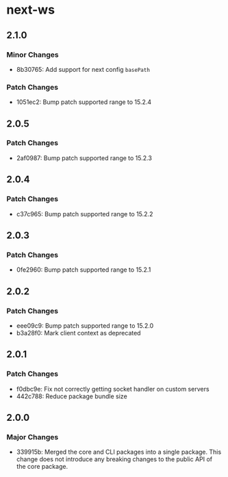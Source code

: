 # next-ws

## 2.1.0

### Minor Changes

- 8b30765: Add support for next config `basePath`

### Patch Changes

- 1051ec2: Bump patch supported range to 15.2.4

## 2.0.5

### Patch Changes

- 2af0987: Bump patch supported range to 15.2.3

## 2.0.4

### Patch Changes

- c37c965: Bump patch supported range to 15.2.2

## 2.0.3

### Patch Changes

- 0fe2960: Bump patch supported range to 15.2.1

## 2.0.2

### Patch Changes

- eee09c9: Bump patch supported range to 15.2.0
- b3a28f0: Mark client context as deprecated

## 2.0.1

### Patch Changes

- f0dbc9e: Fix not correctly getting socket handler on custom servers
- 442c788: Reduce package bundle size

## 2.0.0

### Major Changes

- 339915b: Merged the core and CLI packages into a single package. This change does not introduce any breaking changes to the public API of the core package.
